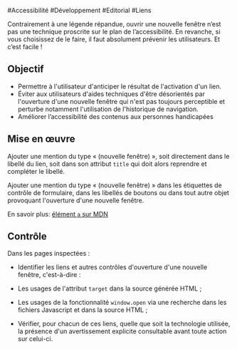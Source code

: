
#Accessibilité #Développement #Editorial #Liens

Contrairement à une légende répandue, ouvrir une nouvelle fenêtre n’est pas une technique proscrite sur le plan de l’accessibilité. En revanche, si vous choisissez de le faire, il faut absolument prévenir les utilisateurs. Et c’est facile !

Objectif
--------

*   Permettre à l'utilisateur d'anticiper le résultat de l'activation d'un lien.
*   Éviter aux utilisateurs d'aides techniques d'être désorientés par l'ouverture d'une nouvelle fenêtre qui n'est pas toujours perceptible et perturbe notamment l'utilisation de l'historique de navigation.
*   Améliorer l’accessibilité des contenus aux personnes handicapées

Mise en œuvre
-------------

Ajouter une mention du type « (nouvelle fenêtre) », soit directement dans le libellé du lien, soit dans son attribut `title` qui doit alors reprendre et compléter le libellé.

Ajouter une mention du type « (nouvelle fenêtre) » dans les étiquettes de contrôle de formulaire, dans les libellés de boutons ou dans tout autre objet provoquant l'ouverture d'une nouvelle fenêtre.

En savoir plus: [élément `a` sur MDN](https://developer.mozilla.org/fr/docs/Web/HTML/Element/a)

Contrôle
--------

Dans les pages inspectées :

*   Identifier les liens et autres contrôles d'ouverture d'une nouvelle fenêtre, c'est-à-dire :

*   Les usages de l'attribut `target` dans la source générée HTML ;
*   Les usages de la fonctionnalité `window.open` via une recherche dans les fichiers Javascript et dans la source HTML ;

*   Vérifier, pour chacun de ces liens, quelle que soit la technologie utilisée, la présence d'un avertissement explicite consultable avant toute action sur celui-ci.
